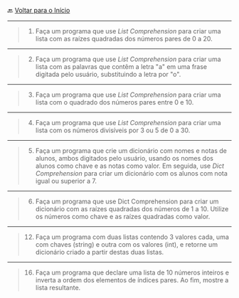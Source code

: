 🔙 [Voltar para o Início](https://github.com/4L1C3-R4BB1T/desenvolvimento-web "Voltar para o Início")

---

> 1. Faça um programa que use *List Comprehension* para criar uma lista com as raízes quadradas dos números pares de 0 a 20.

---

> 2. Faça um programa que use *List Comprehension* para criar uma lista com as palavras que contêm a letra "a" em uma frase digitada pelo usuário, substituindo a letra por "o".

---

> 3. Faça um programa que use *List Comprehension* para criar uma lista com o quadrado dos números pares entre 0 e 10.

---

> 4. Faça um programa que use *List Comprehension* para criar uma lista com os números divisíveis por 3 ou 5 de 0 a 30.

--- 

> 5. Faça um programa que crie um dicionário com nomes e notas de alunos, ambos digitados pelo usuário, usando os nomes dos alunos como chave e as notas como valor. Em seguida, use *Dict Comprehension* para criar um dicionário com os alunos com nota igual ou superior a 7.

---

> 6. Faça um programa que use Dict Comprehension para criar um dicionário com as raízes quadradas dos números de 1 a 10. Utilize os números como chave e as raízes quadradas como valor.

---

> 12. Faça um programa com duas listas contendo 3 valores cada, uma com chaves (string) e outra com os valores (int), e retorne um dicionário criado a partir destas duas listas.

---

> 16. Faça um programa que declare uma lista de 10 números inteiros e inverta a ordem dos elementos de índices pares. Ao fim, mostre a lista resultante.
